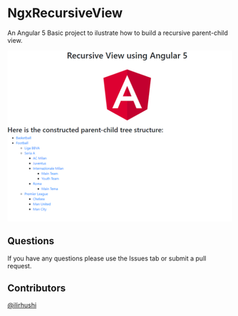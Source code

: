 # NgxRecursiveView

An Angular 5 Basic project to ilustrate how to build a recursive parent-child view.

![logo](image.png "Logo")

## Questions
If you have any questions please use the Issues tab or submit a pull request. 

## Contributors
[@ilirhushi](http://ilirhushi.me)
